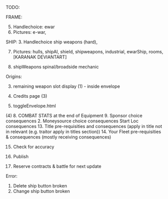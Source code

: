 TODO:

FRAME:

5. Handlechoice: ewar
6. Pictures: e-war,

SHIP: 3. Handlechoice ship weapons (hard),

7. Pictures: hulls, shipAI, shield, shipweapons, industrial, ewarShip, rooms, [KARANAK DEVIANTART]

8. shipWeapons spinal/broadside mechanic

Origins:

3. remaining weapon slot display (1) - inside envelope

4. Credits page (3)
5. toggleEnvelope.html

(4) 8. COMBAT STATS at the end of Equipment 9. Sponsor choice consequences 2. Moneysource choice consequences Start Loc consequences 13. Title pre-requisities and consequences (apply in title not in relevant (e.g. traitor apply in titles section)) 14. Your Fleet pre-requisities & consequences (mostly receiving consequences)

15. Check for accuracy

16. Publish

17. Reserve contracts & battle for next update

Error:

1. Delete ship button broken
2. Change ship button broken
